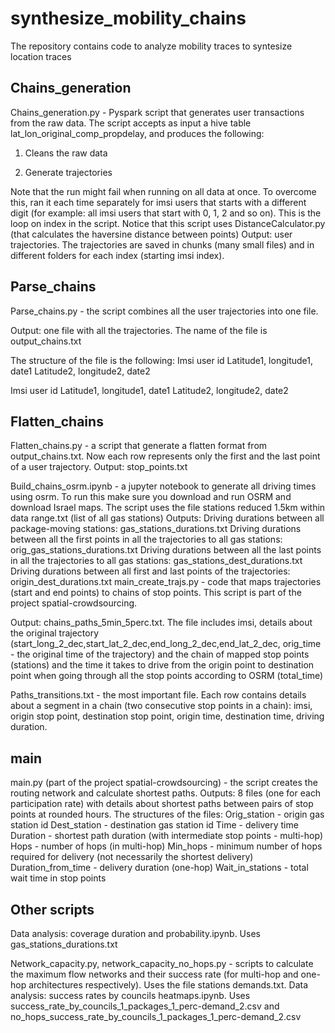 # synthesize_mobility_chains
The repository contains code to analyze mobility traces to syntesize location traces

## Chains_generation
Chains_generation.py - Pyspark script that generates user transactions from the raw data. The script accepts as input a hive table lat_lon_original_comp_propdelay, and produces the following:

1. Cleans the raw data

2. Generate trajectories

Note that the run might fail when running on all data at once. To overcome this, ran it each time separately for imsi users that starts with a different digit (for example: all imsi users that start with 0, 1, 2 and so on). This is the loop on index in the script. 
Notice that this script uses DistanceCalculator.py (that calculates the haversine distance between points)
Output: user trajectories. The trajectories are saved in chunks (many small files) and in different folders for each index (starting imsi index). 

## Parse_chains

Parse_chains.py - the script combines all the user trajectories into one file. 

Output: one file with all the trajectories. The name of the file is output_chains.txt

The structure of the file is the following:
Imsi user id
Latitude1, longitude1, date1
Latitude2, longitude2, date2

Imsi user id
Latitude1, longitude1, date1
Latitude2, longitude2, date2

## Flatten_chains

Flatten_chains.py - a script that generate a flatten format from output_chains.txt. Now each row represents only the first and the last point of a user trajectory.
Output: stop_points.txt


Build_chains_osrm.ipynb - a jupyter notebook to generate all driving times using osrm. To run this make sure you download and run OSRM and download Israel maps. The script uses the file stations reduced 1.5km within data range.txt (list of all gas stations)
Outputs: 
Driving durations between all package-moving stations: gas_stations_durations.txt
Driving durations between all the first points in all the trajectories to all gas stations: orig_gas_stations_durations.txt
Driving durations between all the last points in all the trajectories to all gas stations: gas_stations_dest_durations.txt
Driving durations between all first and last points of the trajectories: origin_dest_durations.txt
main_create_trajs.py - code that maps trajectories (start and end points) to chains of stop points. This script is part of the project spatial-crowdsourcing.

Output: chains_paths_5min_5perc.txt. The file includes imsi, details about the original trajectory (start_long_2_dec,start_lat_2_dec,end_long_2_dec,end_lat_2_dec, orig_time - the original time of the trajectory) and the chain of mapped stop points (stations) and the time it takes to drive from the origin point to destination point when going through all the stop points according to OSRM (total_time)

Paths_transitions.txt - the most important file. Each row contains details about a segment in a chain (two consecutive stop points in a chain): imsi, origin stop point, destination stop point, origin time, destination time, driving duration.


## main

main.py (part of the project  spatial-crowdsourcing) - the script creates the routing network and calculate shortest paths.
Outputs: 8 files (one for each participation rate) with details about shortest paths between pairs of stop points at rounded hours. The structures of the files:
Orig_station - origin gas station id
Dest_station - destination gas station id
Time - delivery time
Duration - shortest path duration (with intermediate stop points - multi-hop)
Hops - number of hops (in multi-hop)
Min_hops - minimum number of hops required for delivery (not necessarily the shortest delivery)
Duration_from_time - delivery duration (one-hop)
Wait_in_stations - total wait time in stop points

## Other scripts

Data analysis: coverage duration and probability.ipynb. Uses gas_stations_durations.txt 

Network_capacity.py, network_capacity_no_hops.py - scripts to calculate the maximum flow networks and their success rate (for multi-hop and one-hop architectures respectively). Uses the file stations demands.txt. 
Data analysis: success rates by councils heatmaps.ipynb. Uses success_rate_by_councils_1_packages_1_perc-demand_2.csv and no_hops_success_rate_by_councils_1_packages_1_perc-demand_2.csv



 


